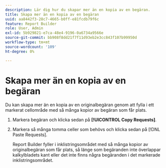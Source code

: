 ```yaml
---
description: Lär dig hur du skapar mer än en kopia av en begäran.
title: Skapa mer än en kopia av en begäran
uuid: aa8442f3-28c7-4665-b0ff-e81fcdb79f6c
feature: Report Builder
role: User, Admin
exl-id: 5b929821-e7ca-48e4-9196-0a6734a9566e
source-git-commit: bb908f8dd21f7f11d93eb2e3cc843f107b99950d
workflow-type: tm+mt
source-wordcount: '109'
ht-degree: 0%

---
```


# Skapa mer än en kopia av en begäran

Du kan skapa mer än en kopia av en originalbegäran genom att fylla i ett markerat cellområde med så många kopior av begäran som får plats.

1. Markera begäran och klicka sedan på **[!UICONTROL Copy Requests]**.
1. Markera så många tomma celler som behövs och klicka sedan på [!DNL Paste Requests].

   Report Builder fyller i inklistringsområdet med så många kopior av originalbegäran som får plats, så länge som begäranden inte överlappar kalkylbladets kant eller det inte finns några begäranden i det markerade inklistringsområdet.
